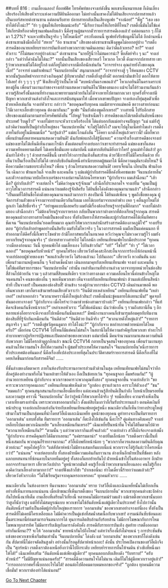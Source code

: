 ##บทที่ 816 : งานเลี้ยงฉลอง!
ที่ออฟฟิศ
โทรศัพท์ของจางเย่ดังขึ้น พอเขาเห็นหมายเลข ก็เดินเลี่ยงเสียงร้องไห้เสียงหัวเราะแห่งความปีติยินดีออกมา ไม่อย่างนั้นเขาคงไม่ได้ยินเสียงจากปลายสายแล้ว
เป็นเบอร์สหายต่งซานซาน
แต่ตอนรับสาย ปลายสายกลับเป็นเสียงหูเฟย
“จางน้อย!”
“พี่หู”
“เธอ เธอทำได้ยังไงน่ะ?”
“ฮ่า ๆ ผู้ชมให้เกียรติผมน่ะครับ”
“นี่เรียกว่าแค่ให้เกียรติที่ไหน? เรตติ้งนี้มันไม่ใช่แค่ให้เกียรติหรืออาศัยฐานแฟนคลับแล้ว นี่คือฐานผู้ชมจากตัวรายการสารคดีเองแล้ว! แค่ตอนแรก ๆ ก็ได้มา 1.27%? จะแหวกฟ้าเป็นรูจริง ๆ ใช่ไหมเนี่ย!”
กระทั่งตอนนี้ หูเฟยยังรับข้อมูลนี้ไม่ได้
อีกด้านหนึ่ง ต่งซานซานชิงมือถือไป
“สหาย”
“อ้อ ซานซาน”
เสียงของต่งซานซานฟังดูพูดไม่ออกอยู่บ้าง “เรตติ้งสารคดีของนายเหยียบรายการบันเทิงอย่างพวกเราซะจมดินเลยนะ คิดว่าดีแล้วเหรอ? หา?”
จางเย่หัวเราะ “ก็ไม่สมควรอยู่บ้างล่ะนะ”
ต่งซานซาน “นายก็รู้นี่ว่าไม่สมควรน่ะ? ซื่อสัตย์จริง ๆ นะ”
จางเย่กล่าว “แต่ว่าก็ด่าฉันไม่ได้นะ?”
จากนั้นเป็นเสียงของเสียวหลวี่ โหวเกอ โหวตี้ ดังมาจากปลายสาย เขารู้ว่าพวกเขาแม้ไม่ได้อยู่ใกล้ แต่ก็อยู่ไม่ห่างจากมือถือนักเช่นกัน
“อาจารย์จาง คุณถ่ายยังไงของคุณเนี่ย!”
“อาจารย์ ผมต้าเฟยนะ! ‘จีนบนปลายลิ้น’ สนุกมากเลย!”
“อาจารย์จางสู้ ๆ ให้คนของ CCTV พวกนั้นรู้ผลลัพธ์จากการล่วงเกินคุณ! สู้กับพวกมัน! เรตติ้งยิ่งสูงยิ่งดี! ตอกหน้ามันเข้าไป ตอกให้ตายไปเลย! ฮ่า ๆ ๆ ๆ ๆ ๆ!” ฟังเสียงก็รู้ว่าเป็นโหวตี้
“ตบหน้ากันแรงพอแล้ว!” โหวเกอยินดีในคราเคราะห์ของผู้อื่น
เพื่อนร่วมงานเก่าของจางเย่ล้วนแสดงความยินดีในวิธีของตนเอง แม้จะไม่ได้ร่วมงานกันแล้ว ความรู้สึกครั้งนั้นตอนที่ทำงานและพยายามมาด้วยกันไม่ได้จางหายไปตามกาลเวลา ทุกครั้งที่จางเย่มีปัญหา พวกเขาล้วนส่งกำลังใจและการสนับสนุนมาให้ เมื่อพวกเขาพบปัญหา จางเย่เองก็ทุ่มสุดตัวเพื่อช่วยเหลือเช่นกัน
จางเย่หัวเราะ กล่าวว่า “ขอบคุณครับทุกคน ผมมีสายจากแม่พอดี ขอวางสายก่อนนะ ไว้มีเวลาจะเลี้ยงข้าวทุกคน ต้องมากันนะ”
หูเฟย “นั่นยังต้องพูดอีกเหรอ!”
วางสายนี้ ไปรับอีกสาย
เสียงของแม่ดังมาตามสายโทรศัพท์ดังลั่น “ไอ้หนู! รีบเข้าเน็ตเร็ว สารคดีของแกได้เรตติ้งอันดับหนึ่งของประเทศ! รีบดูเร็ว!”
จางเย่ไม่ทราบจะหัวเราะหรือร้องไห้ ได้แต่บอกกับแม่อย่างจนปัญญา “แม่ แม่ยังรู้ แล้วคิดว่าผมที่เป็นผู้กำกับใหญ่ของ ‘จีนบนปลายลิ้น’ จะไม่รู้ได้ยังไง? ผมจะไปดูในเน็ตทำไมเล่า เรตติ้งภายในยังอยู่ในมือผมเนี่ย”
“แกรู้แล้ว?” แม่ตะโกนดังลั่น “ไอ๊หยา แกดังใหญ่แล้วคราวนี้! เมื่อกี้พวกเพื่อนบ้านตั้งหลายคนมาแสดงความยินดี! ฉันกับพ่อแกถึงได้รู้นี่แหละ” ความจริงเรื่องสารคดีของจางเย่ แม่ของเขาไม่ได้เห็นดีเห็นงามอะไรนัก ตั้งแต่ตอนที่จางเย่บอกว่าเขาจะทำสารคดี แม่ของเขาก็แสดงความเหยียดหยามเต็มที่ ไม่เคยเชื่อมั่นเลย แต่มาบัดนี้ แม่เขากลับยินดียิ่งกว่าใคร!
ลูกแม่ทำได้แล้ว!
ลูกฉันทำได้จริง ๆ !
ด้วยสารคดีชิ้นนี้ เขาทำให้วงการบันเทิงสั่นสะท้าน ด้วยวิธีการที่ไม่มีใครเห็นด้วย ทั้งเห็นว่าเป็นเรื่องเป็นไปไม่ได้ เขากลับชิงอันดับหนึ่งทำเนียบยอดผู้ชมมาได้ นี่คือความดุดันระดับไหน? นี่คือความดีความชอบระดับไหน?
เพื่อน ๆ ล้วนโทรมาแสดงความยินดี!
เหยาเจี้ยนไฉ เถียนปิน ฟ่านอิงอวิ๋น เฉินกวง ฟ่านเหวินลี่ จางเสีย และคนอื่น ๆ
แม้แต่ผู้กำกับสารคดีชื่อดังที่เคยชมเชย ‘จีนบนปลายลิ้น’ และตัวจางเย่บนเวยป๋อก็หาเบอร์ของจางเย่มาจนได้ก่อนโทรหาเขา
“ผู้กำกับจาง ผมเส้าฉือนะ”
“เส้าฉือ? ผู้กำกับเส้า?” จางเย่ตกใจ
“ไม่คิดว่าคุณจะรู้จักผม” เส้าฉือก็ประหลาดใจ
จางเย่ยิ้ม “คุณเป็นผู้อาวุโสในวงการสารคดี แน่นอนว่าผมต้องรู้จักสิครับ ได้ยินชื่อโด่งดังของคุณมานานแล้ว”
เส้าฉือกล่าว “เป็นผมที่ได้ยินชื่อโด่งดังของคุณมานานแล้วมากกว่า สองปีมานี้ ได้ยินแต่เพื่อน ๆ พูดถึงชื่อของคุณ ผู้จัดการส่วนตัวของเจ๊จางมาจากบ้านเดียวกันกับผม เลยได้เบอร์มาจากเหล่าฟาง เหอ ๆ คลื่นลูกใหม่ไล่ลูกเก่า ไม่เสียชื่อจริง ๆ”
“อย่าพูดแบบนี้เลยครับ ผมยังมีเรื่องต้องเรียนรู้จากรุ่นพี่อีกมาก” จางเย่ไม่กล้าผยอง
เส้าฉือกล่าว “ไม่ต้องเรียนรู้จากเราหรอก กลับเป็นพวกเราต่างหากที่ต้องเรียนรู้จากคุณ สารคดีของคุณแผ้วถางทางสายใหม่เป็นของตัวเอง ทั้งยังเปิดทางให้สารคดีและผู้กำกับสารคดีได้เห็นทิศทางชัดเจน ‘จีนบนปลายลิ้น’ยอดเยี่ยมมาก คุณทำให้พวกเราเหล่านักสร้างสารคดีต้องภาคภูมิใจ!”
จางเย่รีบตอบ “ผู้กำกับเส้าอย่าพูดอย่างนั้นสิครับ ผมรับไม่ไหวจริง ๆ ในวงการสารคดี ผมถือเป็นแค่คนนอก ที่ทำออกมาได้ดีครั้งนี้ก็เพราะโชคช่วย ถ้ามีโอกาสพบกันในอนาคต หวังว่าคุณจะไม่หวงความรู้ไว้ ผมยังอยากเรียนรู้จากคุณจริง ๆ”
ปลายสายวางสายไป
ไม่ไกลนัก เหยียนเทียนเฟยโบกมือประกาศ “ทุกคน วางมือลงก่อนนะ วันนี้ ทุกคนพักได้ ผมเลี้ยงเอง ไปกินข้าวกัน!”
“เย้!”
“ไชโย!”
“ฮ่า ๆ”
“ได้เวลาฉลอง!”
“ขอบคุณครับหัวหน้า!”
ทุกคนโห่ร้อง
เสี่ยวหวังยังคงสะอึกสะอื้นจากการร้องไห้ก่อนหน้านี้
จางเย่ปลอบผู้ช่วยของเขา “พอแล้วเสี่ยวหวัง ไม่ร้องแล้วนะ ไปกันเถอะ”
เสี่ยวหวัง หวงตันตัน และเพื่อนร่วมงานหญิงคนอื่น ๆ จึงปาดเช็ดน้ำตา เดินออกมาคุยกับเหยียนเทียนเฟย จางเย่ และคนอื่น ๆ ไม่ใช่แค่ทีมรายการของ ‘จีนบนปลายลิ้น’ เท่านั้น เหล่าทีมงานที่ทำงานล่วงเวลาจากทุกหน่วยในช่องสิบสี่ล้วนไปด้วยกัน รวม ๆ แล้วสามสี่สิบคนทีเดียว
ระหว่างทางลงมา ความเคลื่อนไหวนี้ค่อนข้างใหญ่โตจนคนสนใจ
คนของช่องอื่น ๆ พอเห็นพวกเขา เห็นจางเย่กับเหยียนเทียนเฟยนำ ล้วนแต่เปลี่ยนสีหน้าท่าที
เป็นจางเย่!
เป็นคนของช่องสิบสี่!
ด้านข้าง รองผู้อำนวยการช่อง CCTV3 เดินผ่านมาพอดี พอเห็นพวกเขา เขาก็ตรงเข้ามาพร้อมเสียงหัวเราะร่า “ยินดีด้วยเหล่าเหยียน”
เหยียนเทียนเฟยยิ้ม “เหล่าเหอ!”
เหล่าเหอกล่าว “พวกนายคราวนี้ดังใหญ่แล้วสินะ! เรตติ้งนั่นน่ะขู่คนตายได้เลยนะนั่น!” พูดจบก็หันมองทางจางเย่ “ผู้กำกับจาง เมื่อไหร่จะว่างมาช่วยช่องสามเราบ้างล่ะ?”
เหยียนเทียนเฟยกล่าว “ที่แท้คิดจะชิงคนกันซึ่งหน้าเรอะ?”
เหล่าเหอหัวเราะ “ไม่ใช่แค่ฉันนะ ฉันว่าช่องอื่น ๆ รวมถึงสถานีอื่น ๆ อีกหลายแห่งก็อยากจะดึงจางเย่ไปเหมือนกันนั่นแหละ!”
มีพนักงานบางคนก็เข้ามารุมล้อมคุยกับทีมงานช่องสิบสี่ที่รู้จักกันเหมือนกัน
“ยินดีด้วย”
“ยินดีด้วย ยินดีจริง ๆ!”
“พวกนายดังใหญ่แล้ว!”
“รายการสนุกจริง ๆ นะ!”
“เรตติ้งขู่ขวัญคนดูมาก ทำได้ไงน่ะ?”
“ผู้กำกับจาง ขอถ่ายภาพด้วยหน่อยได้ไหมครับ?”
เมื่อก่อน CCTV14 ไปไหนก็มีแต่คนไม่สนใจ ในสถานีไม่ให้ความสำคัญกับพวกเขา ทำอะไรก็ลำบากเพราะผู้บริหารปฏิเสธและปัดตกคำขอของพวกเขา แต่มาบัดนี้ มีคนจำนวนมากมาแสดงความยินดีกับพวกเขา ไม่มีใครกล้าดูถูกอีกแล้ว ขณะนี้ CCTV14 กลายเป็นจุดสนใจของทุกคน เพื่อนร่วมงานทุกคนล้วนให้ความสนใจ สื่อให้ความสนใจ ผู้ชมทั่วประเทศให้ความสนใจ
‘จีนบนปลายลิ้น’หนึ่งรายการ ทั่วประเทศต้องหันมอง!
นี่คือเรื่องที่เปล่งประกายที่สุดในประวัติศาสตร์รายการสารคดี
นี่คือเรื่องที่ไม่เคยเกิดขึ้นมาก่อนกับสารคดีจีน!
……


ที่ชั้นล่างของภัตตาคาร
ภายในห้องรับประทานอาหารส่วนตัวด้านในสุด
เหยียนเทียนเฟยไม่สนใจว่าอีกสักครู่ต้องทำงานหรือไม่ รินเหล้าขาวให้ตัวเอง ถือเป็นข้อยกเว้น “ทุกคนชูจอก ดื่มพร้อมกัน!”
“ผู้อำนวยการเหยียน ผู้กำกับจาง พวกเราขอคารวะพวกคุณทั้งสอง” ทุกคนชูจอกขึ้น
จางเย่กลับว่า “ขอคารวะพวกเราทุกคนเถอะ”
เหยียนเทียนเฟยเห็นด้วย “ถูกต้อง สุราแก้วแรก คารวะให้ตัวเอง!”
“ชน”
“หมดแก้ว”
ทุกคนสนุกสนานกับงานเลี้ยงมื้อเที่ยง แต่ละคนล้วนรู้สึกยินดีเป็นกำลัง ใบหน้าเปี่ยมรอยยิ้มและความสุข คราวนี้ ‘จีนบนปลายลิ้น’ ถือว่ากู้หน้าให้พวกเขาได้จริง ๆ!
จบมื้อเที่ยง ความจริงเพิ่งเป็นเวลาเที่ยงตรงเท่านั้น เพราะพวกเขาออกมากันไว ตั้งแต่สิบโมงกว่าก็เริ่มรับประทานแล้ว
ตอนคิดเงินที่หน้าประตู จางเย่ถกเถียงแย่งกันจ่ายกับเหยียนเทียนเฟยอยู่ครู่หนึ่ง ขณะเดียวกันก็เห็นว่าทางประตูใหญ่เข้ามาในร้านเป็นกลุ่มคนที่นำโดยสวีอี้เผิงและเฉินเหยี่ย ดูหน้าของทุกคน ดูท่าทางจะเป็นทีมรายการ ‘ออกมาเต้น’ แทบทั้งทีม
ทีมรายการ ‘ออกมาเต้น’ ก็ตะลึงไปเช่นกัน
นี่อะไร?
คู่แค้นทางคับแคบ?
จางเย่เหลือบไปมองพวกเฉินเหยี่ย “มาเลี้ยงเหมือนกันเหรอ?”
เฉินเหยี่ยปั้นหน้ายิ้ม ใจไม่ได้ยิ้มตามไปด้วย “พวกนายก็เหมือนกัน?”
“ตามนั้น ๆ แต่ว่าพวกเรากินเสร็จแล้วล่ะ” จางเย่กล่าว
สวีอี้เผิงจ้องจางเย่เขม็ง “ผู้กำกับจาง สารคดีคุณทำได้ดีมากเลยนะ”
“แค่ธรรมดาน่า” จางเย่ยิ้มเล็กน้อย “เรตติ้งคราวนี้เป็นที่หนึ่งเสมอกัน พวกคุณก็ร้ายกาจมากนะ”
สวีอี้เผิงพยักหน้าน้อย ๆ “พวกเราก็ควรแสดงความยินดีกับคุณด้วยล่ะนะ” หยุดไปครู่ก็ว่า “แต่สัปดาห์หน้าไม่มีทางเสมอกันแบบนี้แน่ พวกเราจะได้รู้กันล่ะว่าใครเหนือกว่า!”
“แน่นอน” จางเย่ตอบกลับ
ทั้งสองฝ่ายมีความแค้นกันยาวนาน ต่างเห็นอีกฝ่ายเป็นที่ขัดตา หลังแลกบทสนทนาที่ซ่อนดาบในรอยยิ้มอยู่ครู่ ทั้งสองก็แยกย้ายกันไป ฝ่ายหนึ่งเข้าไปในห้องอาหาร อีกฝ่ายออกจากร้านอาหาร
เสี่ยวหวังเบ้ปาก “ดูหน้าพวกมันสิ คนรู้เรื่องนี้ว่าพวกเขามาเลี้ยงฉลอง คนไม่รู้เรื่องคงคิดว่ามาเลี้ยงอำลามากกว่า!”
จางเย่ฟังแล้วก็ขำ “ปากเธอนี่นะ ทำไมเดี๋ยวนี้ร้ายกว่าผมแล้วล่ะ?”
เสี่ยวหวังหัวเราะคิก “ไม่ใช่เรียนรู้มาจากคุณหรอกเหรอคะ”
ทุกคนหัวเราะ
……


ขณะเดียวกัน
ในห้องอาหาร
ทีมงานของ ‘ออกมาเต้น’ ทราบ ว่าสวีอี้เผิงและเฉินเหยี่ยนั้นไม่เยือกเย็นอย่างที่เห็นภายนอกแน่นอน เมื่อเช้าขณะที่เห็นเรตติ้งของ ‘จีนบนปลายลิ้น’ พวกเขาทุกคนต่างชะงักค้างกันไปหนึ่งนาทีเต็ม งานเลี้ยงที่เตรียมไว้เที่ยงนี้ หลายคนไม่มีอารมณ์ร่วมแล้ว แม้เรตติ้งพวกเขานั้นบอกว่าสูงก็นับว่าสูง แต่ก็ยังไม่สมบูรณ์แบบ พวกเขาไม่ใช่อันดับหนึ่งแต่ผู้เดียวในประเทศ! ยิ่งไปกว่านั้น อันดับหนึ่งร่วมยังเป็นอดีตผู้กำกับใหญ่ของรายการ ‘ออกมาเต้น’ ของพวกเขาอย่างจางเย่นี่เอง ทั้งยังเป็นสารคดีที่ไม่เคยมีใครเหลือบแล ไม่มีค่าควรเป็นคู่แข่งที่สมน้ำสมเนื้อกับพวกเขา! อารมณ์อันซับซ้อนและตื่นตระหนกนี้ย่อมสามารถจินตนาการได้
ทุนการผลิตสิบล้านกับร้อยล้าน
ไม่มีการโฆษณากับการโหมโฆษณาทุกสารทิศ
ไม่มีดารารับเชิญกับดาราดังคับคั่ง
สารคดีกับรายการบันเทิง
สุดท้าย เรตติ้งออกมาเท่ากันเนี่ยนะ??
จะให้ ‘ออกมาเต้น’ ขายหน้ากันไปถึงไหน!
แต่ทว่าเรื่องนี้ยังไม่จบแน่ ๆ การประชันขันแข่งของพวกเขาเพิ่งเริ่มต้นเท่านั้น ‘จีนบนปลายลิ้น’ โด่งดัง แต่ ‘ออกมาเต้น’ ของพวกเขาก็โด่งดังเช่นกัน สัปดาห์นี้ไม่อาจตัดสินสูงต่ำ อย่างนั้นก็รอดูสัปดาห์หน้าเถอะ!
ดังนั้น ประโยคเปิดงานของสวีอี้เผิงจึงเป็น “ศุกร์หน้า เรตติ้งเราต้องเหนือยิ่งกว่านี้ไปอีกระดับ เหยียบย่ำรายการอื่นให้จมดิน ช่วงชิงที่หนึ่งมาให้ได้!”
เฉินเหยี่ยเสริม “อันดับหนึ่งแต่เพียงผู้เดียว!”
ทุกคนตอบกลับเสียงดัง
“รับทราบ!”
“ครับหัวหน้า!”
“ไม่มีปัญหาแน่นอนครับ!”
“สารคดีดึงความสนใจได้ไม่นาน เดิมก็ไม่ใช่คู่มือพวกเราอยู่แล้ว!”
“การออกอากาศครั้งนี้บอกอะไรไม่ได้! ตอนต่อไปคือคมดาบคมหอกของจริง!”
“ถูกต้อง ทุกคนมีความเชื่อมั่น! พวกเราต้องทำได้แน่นอน!”


[Go To Next Chapter]( ./14.md)